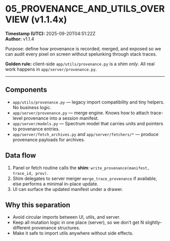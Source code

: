 # 05_PROVENANCE_AND_UTILS_OVERVIEW (v1.1.4x)
**Timestamp (UTC):** 2025-09-20T04:51:22Z  
**Author:** v1.1.4

Purpose: define how provenance is recorded, merged, and exposed so we can audit every pixel on screen without spelunking through stack traces.

**Golden rule:** client-side `app/utils/provenance.py` is a *shim only*. All real work happens in `app/server/provenance.py`.

---

## Components
- `app/utils/provenance.py` — legacy import compatibility and tiny helpers. No business logic.
- `app/server/provenance.py` — merge engine. Knows how to attach trace-level provenance into a session manifest.
- `app/server/models.py` — Spectrum model that carries units and pointers to provenance entries.
- `app/server/fetch_archives.py` and `app/server/fetchers/*` — produce provenance payloads for archives.

## Data flow
1) Panel or fetch routine calls the **shim**: `write_provenance(manifest, trace_id, prov)`.
2) Shim delegates to server merger `merge_trace_provenance` if available, else performs a minimal in-place update.
3) UI can surface the updated manifest under a drawer.

## Why this separation
- Avoid circular imports between UI, utils, and server.
- Keep all mutation logic in one place (server), so we don’t get N slightly-different provenance structures.
- Make it safe to import utils anywhere without side effects.
